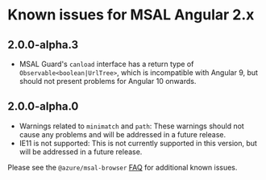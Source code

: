# Known issues for MSAL Angular 2.x

## 2.0.0-alpha.3
* MSAL Guard's `canload` interface has a return type of `Observable<boolean|UrlTree>`, which is incompatible with Angular 9, but should not present problems for Angular 10 onwards.

## 2.0.0-alpha.0
* Warnings related to `minimatch` and `path`: These warnings should not cause any problems and will be addressed in a future release.
* IE11 is not supported: This is not currently supported in this version, but will be addressed in a future release.

Please see the `@azure/msal-browser` [FAQ](https://github.com/AzureAD/microsoft-authentication-library-for-js/blob/dev/lib/msal-browser/FAQ.md#why-is-there-no-access-token-returned-from-acquiretokensilent) for additional known issues.
